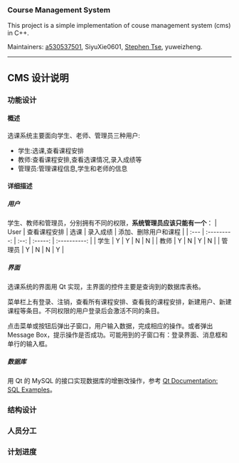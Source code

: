 ### Course Management System
This project is a simple implementation of couse management system (cms) in C++.

Maintainers: [a530537501](https://github.com/a530537501), SiyuXie0601, [Stephen Tse](https://github.com/xjiajiahao), yuweizheng.

---
## CMS 设计说明
### 功能设计
#### 概述
选课系统主要面向学生、老师、管理员三种用户:
* 学生:选课,查看课程安排
* 教师:查看课程安排,查看选课情况,录入成绩等
* 管理员:管理课程信息,学生和老师的信息
#### 详细描述
##### 用户
学生、教师和管理员，分别拥有不同的权限，**系统管理员应该只能有一个**：
| User | 查看课程安排 | 选课 | 录入成绩 | 添加、删除用户和课程 |
| :--- | :---------: | :--: | :-----: | :----------: |
| 学生 | Y | Y | N | N |
| 教师 | Y | N | Y | N |
| 管理员 | Y | N | N | Y |

##### 界面
选课系统的界面用 Qt 实现，主界面的控件主要是查询到的数据库表格。

菜单栏上有登录、注销，查看所有课程安排、查看我的课程安排，新建用户、新建课程等条目。不同权限的用户登录后会激活不同的条目。

点击菜单或按钮后弹出子窗口，用户输入数据，完成相应的操作。或者弹出 Message Box，提示操作是否成功。可能用到的子窗口有：登录界面、消息框和单行的输入框。

##### 数据库
用 Qt 的 MySQL 的接口实现数据库的增删改操作，参考 [Qt Documentation: SQL Examples](http://doc.qt.io/qt-5/examples-sql.html)。


### 结构设计

### 人员分工

### 计划进度

